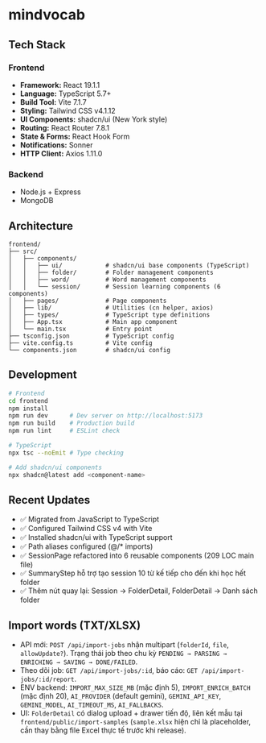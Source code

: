 # mindvocab

## Tech Stack
### Frontend
- **Framework:** React 19.1.1
- **Language:** TypeScript 5.7+
- **Build Tool:** Vite 7.1.7
- **Styling:** Tailwind CSS v4.1.12
- **UI Components:** shadcn/ui (New York style)
- **Routing:** React Router 7.8.1
- **State & Forms:** React Hook Form
- **Notifications:** Sonner
- **HTTP Client:** Axios 1.11.0

### Backend
- Node.js + Express
- MongoDB

## Architecture
```
frontend/
├── src/
│   ├── components/
│   │   ├── ui/            # shadcn/ui base components (TypeScript)
│   │   ├── folder/        # Folder management components
│   │   ├── word/          # Word management components
│   │   └── session/       # Session learning components (6 components)
│   ├── pages/             # Page components
│   ├── lib/               # Utilities (cn helper, axios)
│   ├── types/             # TypeScript type definitions
│   ├── App.tsx            # Main app component
│   └── main.tsx           # Entry point
├── tsconfig.json          # TypeScript config
├── vite.config.ts         # Vite config
└── components.json        # shadcn/ui config
```

## Development
```bash
# Frontend
cd frontend
npm install
npm run dev      # Dev server on http://localhost:5173
npm run build    # Production build
npm run lint     # ESLint check

# TypeScript
npx tsc --noEmit # Type checking

# Add shadcn/ui components
npx shadcn@latest add <component-name>
```

## Recent Updates
- ✅ Migrated from JavaScript to TypeScript
- ✅ Configured Tailwind CSS v4 with Vite
- ✅ Installed shadcn/ui with TypeScript support
- ✅ Path aliases configured (@/* imports)
- ✅ SessionPage refactored into 6 reusable components (209 LOC main file)
- ✅ SummaryStep hỗ trợ tạo session 10 từ kế tiếp cho đến khi học hết folder
- ✅ Thêm nút quay lại: Session → FolderDetail, FolderDetail → Danh sách folder

## Import words (TXT/XLSX)
- API mới: `POST /api/import-jobs` nhận multipart (`folderId`, `file`, `allowUpdate?`). Trạng thái job theo chu kỳ `PENDING → PARSING → ENRICHING → SAVING → DONE/FAILED`.
- Theo dõi job: `GET /api/import-jobs/:id`, báo cáo: `GET /api/import-jobs/:id/report`.
- ENV backend: `IMPORT_MAX_SIZE_MB` (mặc định 5), `IMPORT_ENRICH_BATCH` (mặc định 20), `AI_PROVIDER` (default gemini), `GEMINI_API_KEY`, `GEMINI_MODEL`, `AI_TIMEOUT_MS`, `AI_FALLBACKS`.
- UI: `FolderDetail` có dialog upload + drawer tiến độ, liên kết mẫu tại `frontend/public/import-samples` (`sample.xlsx` hiện chỉ là placeholder, cần thay bằng file Excel thực tế trước khi release).

